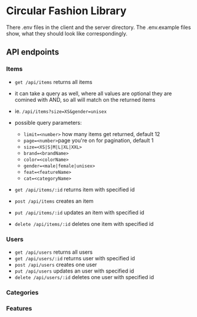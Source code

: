 # Circular Fashion Library

There .env files in the client and the server directory. The .env.example files show, what they should look like correspondingly.

## API endpoints

### Items

- `get /api/items` returns all items
- it can take a query as well, where all values are optional they are comined with AND, so all will match on the returned items
- ie. `/api/items?size=XS&gender=unisex`
- possible query parameters:

  - `limit=<number>` how many items get returned, default 12
  - `page=<number>`page you're on for pagination, default 1
  - `size=<XS|S|M|L|XL|XXL>`
  - `brand=<brandName>`
  - `color=<colorName>`
  - `gender=<male|female|unisex>`
  - `feat=<featureName>`
  - `cat=<categoryName>`

- `get /api/items/:id` returns item with specified id
- `post /api/items` creates an item
- `put /api/items/:id` updates an item with specified id
- `delete /api/items/:id` deletes one item with specified id

### Users

- `get /api/users` returns all users
- `get /api/users/:id` returns user with specified id
- `post /api/users` creates one user
- `put /api/users` updates an user with specified id
- `delete /api/users/:id` deletes one user with specified id

### Categories

### Features
